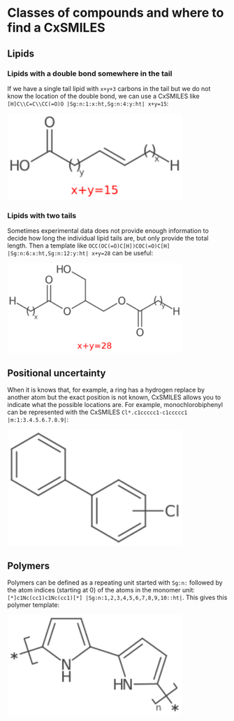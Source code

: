 # Classes of compounds and where to find a CxSMILES

## Lipids

### Lipids with a double bond somewhere in the tail

If we have a single tail <a name="tp1">lipid</a> with `x+y+3` carbons in the tail but we do not
know the location of the double bond, we can use a CxSMILES like
`[H]C\\C=C\\CC(=O)O |Sg:n:1:x:ht,Sg:n:4:y:ht| x+y=15`:

<img src="./images/generated/lipid_doublebond.svg" width="400" alt="SVG depiction of a lipid with a double bond in the tail at unclear position" />

### Lipids with two tails

Sometimes experimental data does not provide enough information to decide how long
the individual <a name="tp2">lipid tails</a> are, but only provide the total length. Then a template like
`OCC(OC(=O)C[H])COC(=O)C[H] |Sg:n:6:x:ht,Sg:n:12:y:ht| x+y=28` can be useful:

<img src="./images/generated/lipid_twotail.svg" width="400" alt="SVG depiction of a lipid with two tails" />

## Positional uncertainty

When it is knows that, for example, a ring has a hydrogen replace by another atom
but the exact <a name="tp3">position</a> is not known, CxSMILES allows you to indicate what the possible
locations are. For example, monochlorobiphenyl can be represented with the
CxSMILES `Cl*.c1ccccc1-c1ccccc1 |m:1:3.4.5.6.7.8.9|`:

<img src="./images/generated/monochlorobiphenyl.svg" width="400" alt="SVG depiction of biphenyl with a single chloride atom at an unknown position" />

## Polymers

Polymers can be defined as a repeating unit started with `Sg:n:` followed by the
atom indices (starting at 0) of the atoms in the <a name="tp4">monomer</a> unit: `[*]c1Nc(cc1)c1Nc(cc1)[*] |Sg:n:1,2,3,4,5,6,7,8,9,10::ht|`.
This gives this <a name="tp5">polymer</a> template:

<img src="./images/generated/polymer.svg" width="400" alt="SVG depiction of a polymer as a repeating monomer" />

